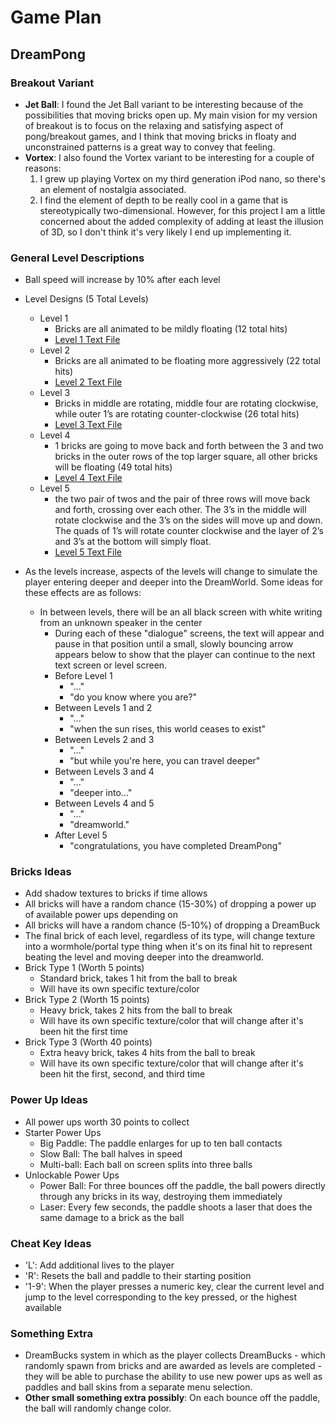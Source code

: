 # Game Plan
## DreamPong

### Breakout Variant

- **Jet Ball**: I found the Jet Ball variant to be
interesting because of the possibilities that moving bricks open up.
My main vision for my version of breakout is to focus on the
relaxing and satisfying aspect of pong/breakout games, and I think
that moving bricks in floaty and unconstrained patterns is a great
way to convey that feeling. 
- **Vortex**: I also found the Vortex variant to be interesting
for a couple of reasons:
  1. I grew up playing Vortex on my third generation iPod nano,
  so there's an element of nostalgia associated.
  2. I find the element of depth to be really cool in a game that
  is stereotypically two-dimensional. However, for this project
  I am a little concerned about the added complexity of adding
  at least the illusion of 3D, so I don't think it's very likely
  I end up implementing it. 
  
### General Level Descriptions
- Ball speed will increase by 10% after each level
- Level Designs (5 Total Levels)
  - Level 1
    - Bricks are all animated to be mildly floating
     (12 total hits)
    - [Level 1 Text File](../resources/Level1.txt) 
  - Level 2
    - Bricks are all animated to be floating more
     aggressively (22 total hits)
    - [Level 2 Text File](../resources/Level2.txt)
  - Level 3
    - Bricks in middle are rotating, middle four are 
      rotating clockwise, while outer 1’s are rotating
      counter-clockwise (26 total hits)
    - [Level 3 Text File](../resources/Level3.txt)
  - Level 4
    - 1 bricks are going to move back and forth between
    the 3 and two bricks in the outer rows of the top
    larger square, all other bricks will be floating
    (49 total hits)
    - [Level 4 Text File](../resources/Level4.txt)
  - Level 5
    - the two pair of twos and the pair of three rows
     will move back and forth, crossing over each other.
     The 3’s in the middle will rotate clockwise and the
     3’s on the sides will move up and down. The quads of
     1’s will rotate counter clockwise and the layer of 
     2’s and 3’s at the bottom will simply float.
    - [Level 5 Text File](../resources/Level5.txt)
  
- As the levels increase, aspects of the levels will change to simulate
the player entering deeper and deeper into the DreamWorld. Some ideas 
for these effects are as follows:
  - In between levels, there will be an all black screen with white
  writing from an unknown speaker in the center
    - During each of these "dialogue" screens, the text will appear
    and pause in that position until a small, slowly bouncing arrow appears
    below to show that the player can continue to the next text screen or
    level screen.
    - Before Level 1
      - "..."
      - "do you know where you are?"
    - Between Levels 1 and 2
      - "..."
      - "when the sun rises, this world ceases to exist"
    - Between Levels 2 and 3
      - "..."
      - "but while you're here, you can travel deeper"
    - Between Levels 3 and 4
      - "..."
      - "deeper into..."
    - Between Levels 4 and 5
      - "..."
      - "dreamworld."
    - After Level 5
      - "congratulations, you have completed DreamPong"
      
### Bricks Ideas
- Add shadow textures to bricks if time allows
- All bricks will have a random chance (15-30%) of dropping
 a power up of available power ups depending on
- All bricks will have a random chance (5-10%) of dropping
a DreamBuck
- The final brick of each level, regardless of its type, will
change texture into a wormhole/portal type thing when it's on
its final hit to represent beating the level and moving deeper
into the dreamworld.
- Brick Type 1 (Worth 5 points)
  - Standard brick, takes 1 hit from the ball to break
  - Will have its own specific texture/color
- Brick Type 2 (Worth 15 points)
  - Heavy brick, takes 2 hits from the ball to break
  - Will have its own specific texture/color that will
  change after it's been hit the first time
- Brick Type 3 (Worth 40 points)
  - Extra heavy brick, takes 4 hits from the ball to break
  - Will have its own specific texture/color that will 
  change after it's been hit the first, second, and third
  time

### Power Up Ideas
- All power ups worth 30 points to collect
- Starter Power Ups
  - Big Paddle: The paddle enlarges for up to ten ball contacts
  - Slow Ball: The ball halves in speed
  - Multi-ball: Each ball on screen splits into three balls
- Unlockable Power Ups
  - Power Ball: For three bounces off the paddle, the ball powers
    directly through any bricks in its way, destroying them immediately
  - Laser: Every few seconds, the paddle shoots a laser that does
    the same damage to a brick as the ball

### Cheat Key Ideas
- 'L': Add additional lives to the player
- 'R': Resets the ball and paddle to their starting position
- '1-9': When the player presses a numeric key, clear the current
level and jump to the level corresponding to the key pressed, or
the highest available

### Something Extra
- DreamBucks system in which as the player collects DreamBucks - 
which randomly spawn from bricks and are awarded as levels are
completed - they will be able to purchase the ability to use new
power ups as well as paddles and ball skins from a separate menu
selection.
- **Other small something extra possibly**: On each bounce off the paddle, the ball will randomly change
color.
